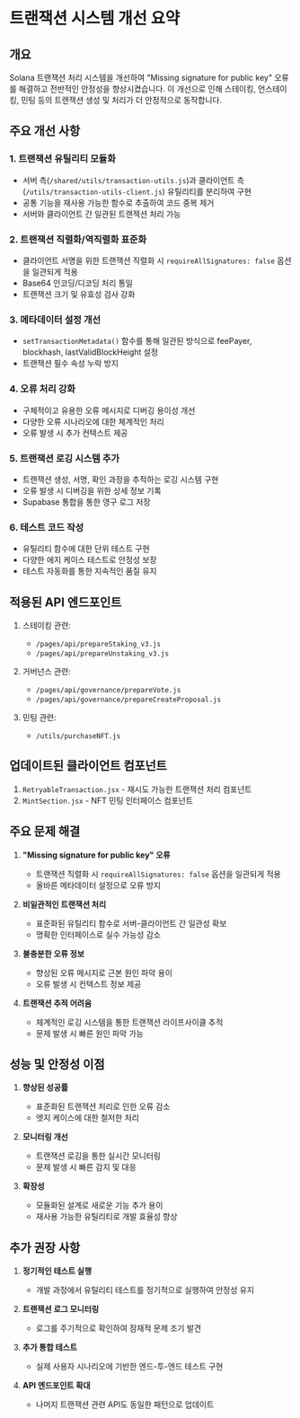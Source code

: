 # 트랜잭션 시스템 개선 요약

## 개요

Solana 트랜잭션 처리 시스템을 개선하여 "Missing signature for public key" 오류를 해결하고 전반적인 안정성을 향상시켰습니다. 이 개선으로 인해 스테이킹, 언스테이킹, 민팅 등의 트랜잭션 생성 및 처리가 더 안정적으로 동작합니다.

## 주요 개선 사항

### 1. 트랜잭션 유틸리티 모듈화

- 서버 측(`/shared/utils/transaction-utils.js`)과 클라이언트 측(`/utils/transaction-utils-client.js`) 유틸리티를 분리하여 구현
- 공통 기능을 재사용 가능한 함수로 추출하여 코드 중복 제거
- 서버와 클라이언트 간 일관된 트랜잭션 처리 가능

### 2. 트랜잭션 직렬화/역직렬화 표준화

- 클라이언트 서명을 위한 트랜잭션 직렬화 시 `requireAllSignatures: false` 옵션을 일관되게 적용
- Base64 인코딩/디코딩 처리 통일
- 트랜잭션 크기 및 유효성 검사 강화

### 3. 메타데이터 설정 개선

- `setTransactionMetadata()` 함수를 통해 일관된 방식으로 feePayer, blockhash, lastValidBlockHeight 설정
- 트랜잭션 필수 속성 누락 방지

### 4. 오류 처리 강화

- 구체적이고 유용한 오류 메시지로 디버깅 용이성 개선
- 다양한 오류 시나리오에 대한 체계적인 처리
- 오류 발생 시 추가 컨텍스트 제공

### 5. 트랜잭션 로깅 시스템 추가

- 트랜잭션 생성, 서명, 확인 과정을 추적하는 로깅 시스템 구현
- 오류 발생 시 디버깅을 위한 상세 정보 기록
- Supabase 통합을 통한 영구 로그 저장

### 6. 테스트 코드 작성

- 유틸리티 함수에 대한 단위 테스트 구현
- 다양한 에지 케이스 테스트로 안정성 보장
- 테스트 자동화를 통한 지속적인 품질 유지

## 적용된 API 엔드포인트

1. 스테이킹 관련:
   - `/pages/api/prepareStaking_v3.js`
   - `/pages/api/prepareUnstaking_v3.js`

2. 거버넌스 관련:
   - `/pages/api/governance/prepareVote.js`
   - `/pages/api/governance/prepareCreateProposal.js`

3. 민팅 관련:
   - `/utils/purchaseNFT.js`

## 업데이트된 클라이언트 컴포넌트

1. `RetryableTransaction.jsx` - 재시도 가능한 트랜잭션 처리 컴포넌트
2. `MintSection.jsx` - NFT 민팅 인터페이스 컴포넌트

## 주요 문제 해결

1. **"Missing signature for public key" 오류**
   - 트랜잭션 직렬화 시 `requireAllSignatures: false` 옵션을 일관되게 적용
   - 올바른 메타데이터 설정으로 오류 방지

2. **비일관적인 트랜잭션 처리**
   - 표준화된 유틸리티 함수로 서버-클라이언트 간 일관성 확보
   - 명확한 인터페이스로 실수 가능성 감소

3. **불충분한 오류 정보**
   - 향상된 오류 메시지로 근본 원인 파악 용이
   - 오류 발생 시 컨텍스트 정보 제공

4. **트랜잭션 추적 어려움**
   - 체계적인 로깅 시스템을 통한 트랜잭션 라이프사이클 추적
   - 문제 발생 시 빠른 원인 파악 가능

## 성능 및 안정성 이점

1. **향상된 성공률**
   - 표준화된 트랜잭션 처리로 인한 오류 감소
   - 엣지 케이스에 대한 철저한 처리

2. **모니터링 개선**
   - 트랜잭션 로깅을 통한 실시간 모니터링
   - 문제 발생 시 빠른 감지 및 대응

3. **확장성**
   - 모듈화된 설계로 새로운 기능 추가 용이
   - 재사용 가능한 유틸리티로 개발 효율성 향상

## 추가 권장 사항

1. **정기적인 테스트 실행**
   - 개발 과정에서 유틸리티 테스트를 정기적으로 실행하여 안정성 유지

2. **트랜잭션 로그 모니터링**
   - 로그를 주기적으로 확인하여 잠재적 문제 조기 발견

3. **추가 통합 테스트**
   - 실제 사용자 시나리오에 기반한 엔드-투-엔드 테스트 구현

4. **API 엔드포인트 확대**
   - 나머지 트랜잭션 관련 API도 동일한 패턴으로 업데이트